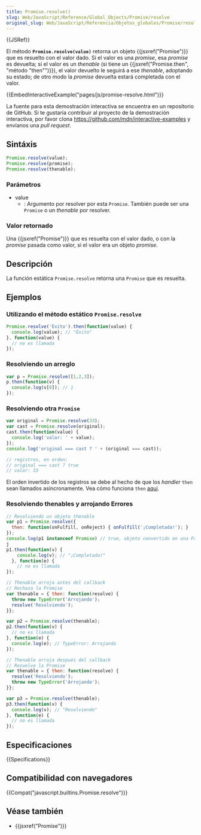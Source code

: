 ```yaml
---
title: Promise.resolve()
slug: Web/JavaScript/Reference/Global_Objects/Promise/resolve
original_slug: Web/JavaScript/Referencia/Objetos_globales/Promise/resolve
---
```


{{JSRef}}

El método **`Promise.resolve(value)`** retorna un objeto {{jsxref("Promise")}} que es resuelto con el valor dado. Si el valor es una _promise_, esa _promise_ es devuelta; si el valor es un _thenable_ (si tiene un {{jsxref("Promise.then", "método \"then\"")}}), el valor devuelto le seguirá a ese _thenable_, adoptando su estado; de otro modo la _promise_ devuelta estará completada con el valor.

{{EmbedInteractiveExample("pages/js/promise-resolve.html")}}

La fuente para esta demostración interactiva se encuentra en un repositorio de GitHub. Si te gustaría contribuir al proyecto de la demostración interactiva, por favor clona <https://github.com/mdn/interactive-examples> y envíanos una _pull request_.

## Sintáxis

```js
Promise.resolve(value);
Promise.resolve(promise);
Promise.resolve(thenable);
```

### Parámetros

- value
  - : Argumento por resolver por esta `Promise`. También puede ser una `Promise` o un _thenable_ por resolver.

### Valor retornado

Una {{jsxref("Promise")}} que es resuelta con el valor dado, o con la _promise_ pasada como valor, si el valor era un objeto _promise_.

## Descripción

La función estática `Promise.resolve` retorna una `Promise` que es resuelta.

## Ejemplos

### Utilizando el método estático `Promise.resolve`

```js
Promise.resolve('Éxito').then(function(value) {
  console.log(value); // "Éxito"
}, function(value) {
  // no es llamada
});
```

### Resolviendo un arreglo

```js
var p = Promise.resolve([1,2,3]);
p.then(function(v) {
  console.log(v[0]); // 1
});
```

### Resolviendo otra `Promise`

```js
var original = Promise.resolve(33);
var cast = Promise.resolve(original);
cast.then(function(value) {
  console.log('valor: ' + value);
});
console.log('original === cast ? ' + (original === cast));

// registros, en orden:
// original === cast ? true
// valor: 33
```

El orden invertido de los registros se debe al hecho de que los _handler_ `then` sean llamados asíncronamente. Vea cómo funciona `then` [aquí](/es/docs/Web/JavaScript/Reference/Global_Objects/Promise/then#Return_value).

### Resolviendo thenables y arrojando Errores

```js
// Resolviendo un objeto thenable
var p1 = Promise.resolve({
  then: function(onFulfill, onReject) { onFulfill('¡Completada!'); }
});
console.log(p1 instanceof Promise) // true, objeto convertido en una Promise
j
p1.then(function(v) {
    console.log(v); // "¡Completada!"
  }, function(e) {
    // no es llamada
});

// Thenable arroja antes del callback
// Rechaza la Promise
var thenable = { then: function(resolve) {
  throw new TypeError('Arrojando');
  resolve('Resolviendo');
}};

var p2 = Promise.resolve(thenable);
p2.then(function(v) {
  // no es llamada
}, function(e) {
  console.log(e); // TypeError: Arrojando
});

// Thenable arroja después del callback
// Resuelve la Promise
var thenable = { then: function(resolve) {
  resolve('Resolviendo');
  throw new TypeError('Arrojando');
}};

var p3 = Promise.resolve(thenable);
p3.then(function(v) {
  console.log(v); // "Resolviendo"
}, function(e) {
  // no es llamada
});
```

## Especificaciones

{{Specifications}}

## Compatibilidad con navegadores

{{Compat("javascript.builtins.Promise.resolve")}}

## Véase también

- {{jsxref("Promise")}}

